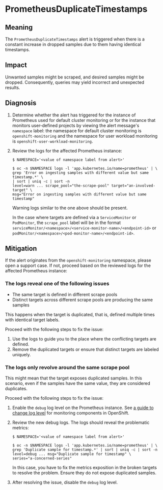 # PrometheusDuplicateTimestamps

## Meaning

The `PrometheusDuplicateTimestamps` alert is triggered when there is a constant
increase in dropped samples due to them having identical timestamps.

## Impact

Unwanted samples might be scraped, and desired samples might be dropped.
Consequently, queries may yield incorrect and unexpected results.

## Diagnosis

1. Determine whether the alert has triggered for the instance of Prometheus used
   for default cluster monitoring or for the instance that monitors user-defined
   projects by viewing the alert message's `namespace` label: the namespace for
   default cluster monitoring is `openshift-monitoring` and the namespace for
   user workload monitoring is `openshift-user-workload-monitoring`.

2. Review the logs for the affected Prometheus instance:

   ```shell
   $ NAMESPACE='<value of namespace label from alert>'

   $ oc -n $NAMESPACE logs -l 'app.kubernetes.io/name=prometheus' | \
   grep 'Error on ingesting samples with different value but same timestamp.*' \
   | sort | uniq -c | sort -n
   level=warn ... scrape_pool="the-scrape-pool" target="an-involved-target" \
   msg="Error on ingesting samples with different value but same timestamp"
   ```

   Warning logs similar to the one above should be present.

   In the case where targets are defined via a `ServiceMonitor` or `PodMonitor`,
   the `scrape_pool` label will be in the format
   `serviceMonitor/<namespace>/<service-monitor-name>/<endpoint-id>` or
   `podMonitor/<namespace>/<pod-monitor-name>/<endpoint-id>`.

## Mitigation

If the alert originates from the `openshift-monitoring` namespace, please open a
support case. If not, proceed based on the reviewed logs for the affected
Prometheus instance:

### The logs reveal one of the following issues

- The same target is defined in different scrape pools
- Distinct targets across different scrape pools are producing the same samples

This happens when the target is duplicated, that is, defined multiple times with
identical target labels.

Proceed with the following steps to fix the issue:

1. Use the logs to guide you to the place where the conflicting targets are defined.
2. Remove the duplicated targets or ensure that distinct targets are labeled uniquely.

### The logs only revolve around the same scrape pool

This might mean that the target exposes duplicated samples. In this scenario, even
if the samples have the same value, they are considered duplicates.

Proceed with the following steps to fix the issue:

1. Enable the `debug` log level on the Prometheus instance. See
[a guide to change log level] for monitoring components in OpenShift.
2. Review the new debug logs. The logs should reveal the problematic metrics:

   ```shell
   $ NAMESPACE='<value of namespace label from alert>'

   $ oc -n $NAMESPACE logs -l 'app.kubernetes.io/name=prometheus' | \
   grep 'Duplicate sample for timestamp.*' | sort | uniq -c | sort -n
   level=debug ... msg="Duplicate sample for timestamp" \
   series="a-concerned-series"
   ```

   In this case, you have to fix the metrics exposition in the broken targets to
   resolve the problem. Ensure they do not expose duplicated samples.
3. After resolving the issue, disable the `debug` log level.

[a guide to change log level]: https://docs.openshift.com/container-platform/latest/observability/monitoring/config-map-reference-for-the-cluster-monitoring-operator.html
